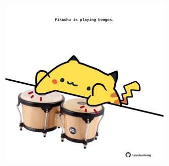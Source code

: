 <!-- built at 13/04/2021, 10:08:19 UTC -->
<p align="center">
  <img width="500" height="500" src="./ReadmeImage.svg">
</p>
